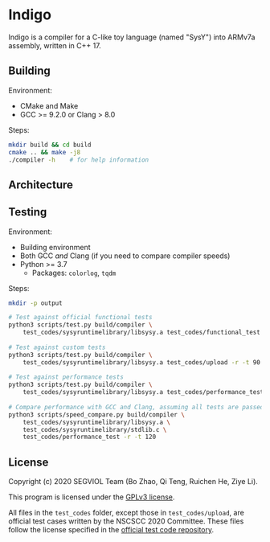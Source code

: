 # Indigo

Indigo is a compiler for a C-like toy language (named "SysY") into ARMv7a assembly, written in C++ 17.

## Building

Environment:

- CMake and Make
- GCC >= 9.2.0 or Clang > 8.0

Steps:

```sh
mkdir build && cd build
cmake .. && make -j8
./compiler -h    # for help information
```

## Architecture



## Testing

Environment:

- Building environment
- Both GCC *and* Clang (if you need to compare compiler speeds)
- Python >= 3.7
  - Packages: `colorlog`, `tqdm`

Steps:

```sh
mkdir -p output

# Test against official functional tests
python3 scripts/test.py build/compiler \
    test_codes/sysyruntimelibrary/libsysy.a test_codes/functional_test -r
    
# Test against custom tests
python3 scripts/test.py build/compiler \
    test_codes/sysyruntimelibrary/libsysy.a test_codes/upload -r -t 90
    
# Test against performance tests
python3 scripts/test.py build/compiler \
    test_codes/sysyruntimelibrary/libsysy.a test_codes/performance_test -r -t 120 -z
    
# Compare performance with GCC and Clang, assuming all tests are passed
python3 scripts/speed_compare.py build/compiler \
    test_codes/sysyruntimelibrary/libsysy.a \
    test_codes/sysyruntimelibrary/stdlib.c \
    test_codes/performance_test -r -t 120
```

## License

Copyright (c) 2020 SEGVIOL Team (Bo Zhao, Qi Teng, Ruichen He, Ziye Li).

This program is licensed under the [GPLv3 license][gplv3].

[gplv3]: https://www.gnu.org/licenses/gpl-3.0.en.html

All files in the `test_codes` folder, except those in `test_codes/upload`, are official test cases written by the NSCSCC 2020 Committee. These files follow the license specified in the [official test code repository][test_code].

[test_code]: https://gitlab.eduxiji.net/windcome/sysyruntimelibrary

